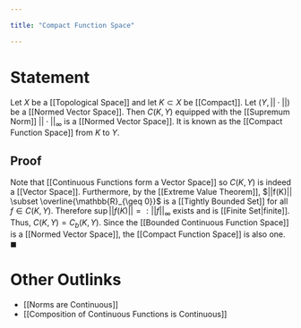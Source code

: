 ```yaml
---

title: "Compact Function Space"

---
```

# Statement
Let $X$ be a [[Topological Space]] and let $K \subset X$ be [[Compact]]. Let $(Y, ||\cdot||)$ be a [[Normed Vector Space]]. Then $C(K, Y)$ equipped with the [[Supremum Norm]] $||\cdot||_{\infty}$ is a [[Normed Vector Space]]. It is known as the [[Compact Function Space]] from $K$ to $Y$.

## Proof
Note that [[Continuous Functions form a Vector Space]] so $C(K, Y)$ is indeed a [[Vector Space]]. Furthermore, by the [[Extreme Value Theorem]], $||f(K)|| \subset \overline{\mathbb{R}_{\geq 0}}$ is a [[Tightly Bounded Set]] for all $f \in C(K,Y)$. Therefore $\sup\limits ||f(K)|| =: ||f||_{\infty}$ exists and is [[Finite Set|finite]]. Thus, $C(K,Y) = C_{b}(K, Y)$. Since the [[Bounded Continuous Function Space]] is a [[Normed Vector Space]], the [[Compact Function Space]] is also one. $\blacksquare$

# Other Outlinks
- [[Norms are Continuous]]
- [[Composition of Continuous Functions is Continuous]]